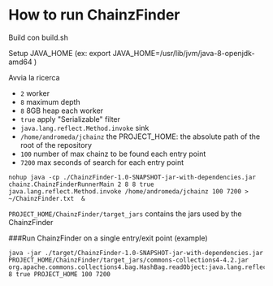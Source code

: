 # How to run ChainzFinder

Build con build.sh

Setup JAVA_HOME (ex: export JAVA_HOME=/usr/lib/jvm/java-8-openjdk-amd64 )

Avvia la ricerca
* `2` worker
* `8` maximum depth
* `8` 8GB heap each worker
* `true` apply "Serializable" filter
* `java.lang.reflect.Method.invoke` sink
* `/home/andromeda/jchainz` the PROJECT_HOME: the absolute path of the root of the repository
* `100` number of max chainz to be found each entry point
* `7200` max seconds of search for each entry point 

```
nohup java -cp ./ChainzFinder-1.0-SNAPSHOT-jar-with-dependencies.jar chainz.ChainzFinderRunnerMain 2 8 8 true java.lang.reflect.Method.invoke /home/andromeda/jchainz 100 7200 > ~/ChainzFinder.txt  &
```

`PROJECT_HOME/ChainzFinder/target_jars` contains the jars used by the ChainzFinder


###Run ChainzFinder on a single entry/exit point (example)

```
java -jar ./target/ChainzFinder-1.0-SNAPSHOT-jar-with-dependencies.jar PROJECT_HOME/ChainzFinder/target_jars/commons-collections4-4.2.jar org.apache.commons.collections4.bag.HashBag.readObject:java.lang.reflect.Method.invoke 8 true PROJECT_HOME 100 7200
```
